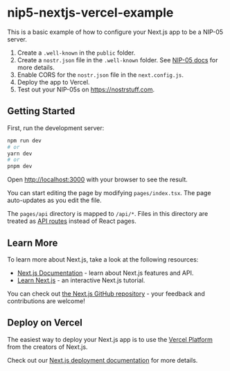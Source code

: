 # nip5-nextjs-vercel-example

This is a basic example of how to configure your Next.js app to be a NIP-05 server.

1. Create a `.well-known` in the `public` folder.
1. Create a `nostr.json` file in the `.well-known` folder. See [NIP-05 docs](https://github.com/nostr-protocol/nips/blob/master/05.md) for more details.
1. Enable CORS for the `nostr.json` file in the `next.config.js`.
1. Deploy the app to Vercel.
1. Test out your NIP-05s on https://nostrstuff.com.

## Getting Started

First, run the development server:

```bash
npm run dev
# or
yarn dev
# or
pnpm dev
```

Open [http://localhost:3000](http://localhost:3000) with your browser to see the result.

You can start editing the page by modifying `pages/index.tsx`. The page auto-updates as you edit the file.

The `pages/api` directory is mapped to `/api/*`. Files in this directory are treated as [API routes](https://nextjs.org/docs/api-routes/introduction) instead of React pages.

## Learn More

To learn more about Next.js, take a look at the following resources:

- [Next.js Documentation](https://nextjs.org/docs) - learn about Next.js features and API.
- [Learn Next.js](https://nextjs.org/learn) - an interactive Next.js tutorial.

You can check out [the Next.js GitHub repository](https://github.com/vercel/next.js/) - your feedback and contributions are welcome!

## Deploy on Vercel

The easiest way to deploy your Next.js app is to use the [Vercel Platform](https://vercel.com/new?utm_medium=default-template&filter=next.js&utm_source=create-next-app&utm_campaign=create-next-app-readme) from the creators of Next.js.

Check out our [Next.js deployment documentation](https://nextjs.org/docs/deployment) for more details.
